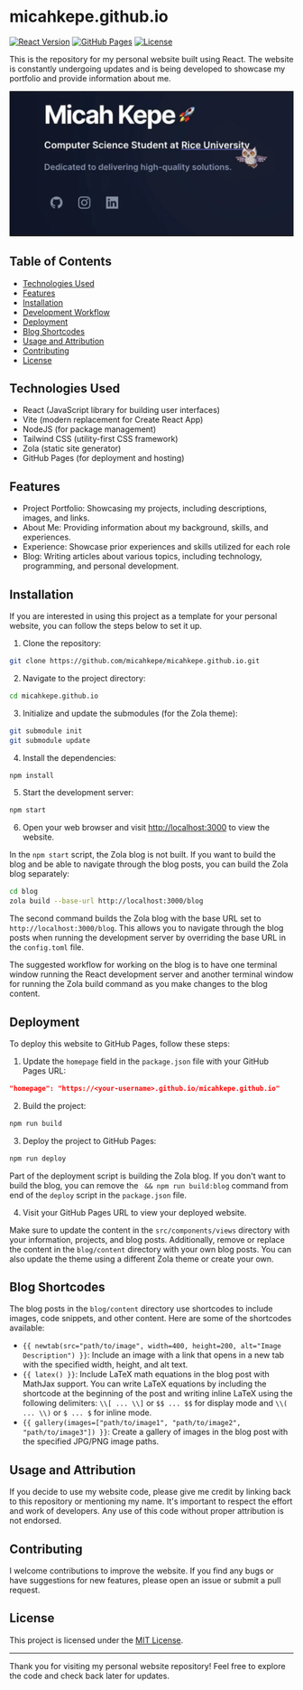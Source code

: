 # micahkepe.github.io

[![React Version](https://img.shields.io/npm/v/react)](https://www.npmjs.com/package/react)
[![GitHub Pages](https://img.shields.io/badge/deployed%20to-GitHub%20Pages-brightgreen)](https://micahkepe.github.io/)
[![License](https://img.shields.io/github/license/micahkepe/micahkepe.github.io)](LICENSE)

This is the repository for my personal website built using React. The website is constantly undergoing updates and is being developed to showcase my portfolio and provide information about me.

![Website Screenshot](/public/assets/personal-website.webp)

## Table of Contents

- [Technologies Used](#technologies-used)
- [Features](#features)
- [Installation](#installation)
- [Development Workflow](#development-workflow)
- [Deployment](#deployment)
- [Blog Shortcodes](#blog-shortcodes)
- [Usage and Attribution](#usage-and-attribution)
- [Contributing](#contributing)
- [License](#license)

## Technologies Used

- React (JavaScript library for building user interfaces)
- Vite (modern replacement for Create React App)
- NodeJS (for package management)
- Tailwind CSS (utility-first CSS framework)
- Zola (static site generator)
- GitHub Pages (for deployment and hosting)

## Features

- Project Portfolio: Showcasing my projects, including descriptions, images, and links.
- About Me: Providing information about my background, skills, and experiences.
- Experience: Showcase prior experiences and skills utilized for each role
- Blog: Writing articles about various topics, including technology, programming, and personal development.

## Installation

If you are interested in using this project as a template for your personal website, you can follow the steps below to set it up.

1. Clone the repository:

```bash
git clone https://github.com/micahkepe/micahkepe.github.io.git
```

2. Navigate to the project directory:

```bash
cd micahkepe.github.io
```

3. Initialize and update the submodules (for the Zola theme):

```bash
git submodule init
git submodule update
```

4. Install the dependencies:

```bash
npm install
```

5. Start the development server:

```bash
npm start
```

6. Open your web browser and visit [http://localhost:3000](http://localhost:3000) to view the website.

In the `npm start` script, the Zola blog is not built. If you want to build the blog and be able to navigate through the blog posts, you can build the Zola blog separately:

```bash
cd blog
zola build --base-url http://localhost:3000/blog
```

The second command builds the Zola blog with the base URL set to `http://localhost:3000/blog`. This allows you to navigate through the blog posts when running the development server by overriding the base URL in the `config.toml` file.

The suggested workflow for working on the blog is to have one terminal window running the React development server and another terminal window for running the Zola build command as you make changes to the blog content.

## Deployment

To deploy this website to GitHub Pages, follow these steps:

1. Update the `homepage` field in the `package.json` file with your GitHub Pages URL:

```json
"homepage": "https://<your-username>.github.io/micahkepe.github.io"
```

2. Build the project:

```bash
npm run build
```

3. Deploy the project to GitHub Pages:

```bash
npm run deploy
```

Part of the deployment script is building the Zola blog. If you don't want to build the blog, you can remove the ` && npm run build:blog` command from end of the `deploy` script in the `package.json` file.

4. Visit your GitHub Pages URL to view your deployed website.

Make sure to update the content in the `src/components/views` directory with your information, projects, and blog posts. Additionally, remove or replace the content in the `blog/content` directory with your own blog posts. You can also update the theme using a different Zola theme or create your own.

## Blog Shortcodes

The blog posts in the `blog/content` directory use shortcodes to include images, code snippets, and other content. Here are some of the shortcodes available:

- `{{ newtab(src="path/to/image", width=400, height=200, alt="Image Description") }}`: Include an image with a link that opens in a new tab with the specified width, height, and alt text.
- `{{ latex() }}`: Include LaTeX math equations in the blog post with MathJax support. You can write LaTeX equations by including the shortcode at the beginning of the post and writing inline LaTeX using the following delimiters: `\\[ ... \\]` or `$$ ... $$` for display mode and `\\( ... \\)` or `$ ... $` for inline mode.
- `{{ gallery(images=["path/to/image1", "path/to/image2", "path/to/image3"]) }}`: Create a gallery of images in the blog post with the specified JPG/PNG image paths.

## Usage and Attribution

If you decide to use my website code, please give me credit by linking back to this repository or mentioning my name. It's important to respect the effort and work of developers. Any use of this code without proper attribution is not endorsed.

## Contributing

I welcome contributions to improve the website. If you find any bugs or have suggestions for new features, please open an issue or submit a pull request.

## License

This project is licensed under the [MIT License](LICENSE).

---

Thank you for visiting my personal website repository! Feel free to explore the code and check back later for updates.
